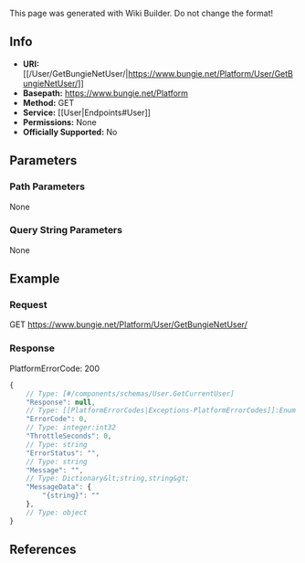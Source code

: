 <span class="wiki-builder">This page was generated with Wiki Builder. Do not change the format!</span>

## Info


* **URI:** [[/User/GetBungieNetUser/|https://www.bungie.net/Platform/User/GetBungieNetUser/]]
* **Basepath:** https://www.bungie.net/Platform
* **Method:** GET
* **Service:** [[User|Endpoints#User]]
* **Permissions:** None
* **Officially Supported:** No

## Parameters
### Path Parameters
None

### Query String Parameters
None

## Example
### Request
GET https://www.bungie.net/Platform/User/GetBungieNetUser/

### Response
PlatformErrorCode: 200
```javascript
{
    // Type: [#/components/schemas/User.GetCurrentUser]
    "Response": null,
    // Type: [[PlatformErrorCodes|Exceptions-PlatformErrorCodes]]:Enum
    "ErrorCode": 0,
    // Type: integer:int32
    "ThrottleSeconds": 0,
    // Type: string
    "ErrorStatus": "",
    // Type: string
    "Message": "",
    // Type: Dictionary&lt;string,string&gt;
    "MessageData": {
        "{string}": ""
    },
    // Type: object
}

```

## References
